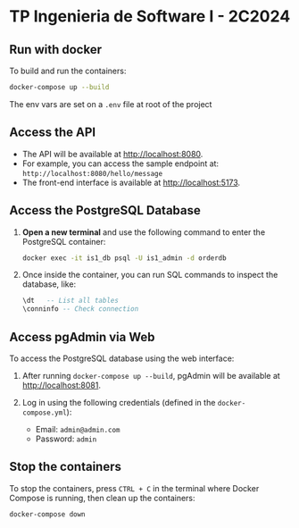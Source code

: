 # TP Ingenieria de Software I - 2C2024

## Run with docker

To build and run the containers:

```bash
docker-compose up --build
```
The env vars are set on a `.env` file at root of the project 

## Access the API

- The API will be available at [http://localhost:8080](http://localhost:8080).
- For example, you can access the sample endpoint at: `http://localhost:8080/hello/message`
- The front-end interface is available at [http://localhost:5173](http://localhost:5173).

## Access the PostgreSQL Database

1. **Open a new terminal** and use the following command to enter the PostgreSQL container:
    ```bash
    docker exec -it is1_db psql -U is1_admin -d orderdb
    ```

2. Once inside the container, you can run SQL commands to inspect the database, like:
    ```sql
    \dt   -- List all tables
    \conninfo -- Check connection
    ```

## Access pgAdmin via Web

To access the PostgreSQL database using the web interface:

1. After running `docker-compose up --build`, pgAdmin will be available at [http://localhost:8081](http://localhost:8081).

2. Log in using the following credentials (defined in the `docker-compose.yml`):
    - Email: `admin@admin.com`
    - Password: `admin`

## Stop the containers

To stop the containers, press `CTRL + C` in the terminal where Docker Compose is running, then clean up the containers:
```bash
docker-compose down
```



